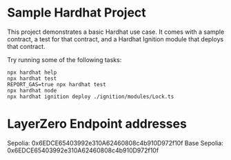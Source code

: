 # Sample Hardhat Project

This project demonstrates a basic Hardhat use case. It comes with a sample contract, a test for that contract, and a Hardhat Ignition module that deploys that contract.

Try running some of the following tasks:

```shell
npx hardhat help
npx hardhat test
REPORT_GAS=true npx hardhat test
npx hardhat node
npx hardhat ignition deploy ./ignition/modules/Lock.ts
```

# LayerZero Endpoint addresses

Sepolia: 0x6EDCE65403992e310A62460808c4b910D972f10f
Base Sepolia: 0x6EDCE65403992e310A62460808c4b910D972f10f
